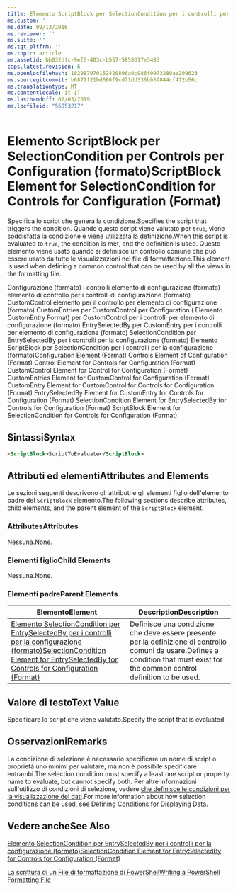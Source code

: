 ```yaml
---
title: Elemento ScriptBlock per SelectionCondition per i controlli per la configurazione (formato) | Microsoft Docs
ms.custom: ''
ms.date: 09/13/2016
ms.reviewer: ''
ms.suite: ''
ms.tgt_pltfrm: ''
ms.topic: article
ms.assetid: bb032dfc-9ef6-403c-b557-5858617e3483
caps.latest.revision: 6
ms.openlocfilehash: 102987970152420896a0c986f0973280ae209623
ms.sourcegitcommit: b6871f21bd666f9cd71dd336bb3f844cf472b56c
ms.translationtype: MT
ms.contentlocale: it-IT
ms.lasthandoff: 02/03/2019
ms.locfileid: "56853217"
---
```

# <a name="scriptblock-element-for-selectioncondition-for-controls-for-configuration-format"></a><span data-ttu-id="50fbe-102">Elemento ScriptBlock per SelectionCondition per Controls per Configuration (formato)</span><span class="sxs-lookup"><span data-stu-id="50fbe-102">ScriptBlock Element for SelectionCondition for Controls for Configuration (Format)</span></span>

<span data-ttu-id="50fbe-103">Specifica lo script che genera la condizione.</span><span class="sxs-lookup"><span data-stu-id="50fbe-103">Specifies the script that triggers the condition.</span></span> <span data-ttu-id="50fbe-104">Quando questo script viene valutato per `true`, viene soddisfatta la condizione e viene utilizzata la definizione.</span><span class="sxs-lookup"><span data-stu-id="50fbe-104">When this script is evaluated to `true`, the condition is met, and the definition is used.</span></span> <span data-ttu-id="50fbe-105">Questo elemento viene usato quando si definisce un controllo comune che può essere usato da tutte le visualizzazioni nel file di formattazione.</span><span class="sxs-lookup"><span data-stu-id="50fbe-105">This element is used when defining a common control that can be used by all the views in the formatting file.</span></span>

<span data-ttu-id="50fbe-106">Configurazione (formato) i controlli elemento di configurazione (formato) elemento di controllo per i controlli di configurazione (formato) CustomControl elemento per il controllo per elemento di configurazione (formato) CustomEntries per CustomControl per Configuration ( Elemento CustomEntry Format) per CustomControl per i controlli per elemento di configurazione (formato) EntrySelectedBy per CustomEntry per i controlli per elemento di configurazione (formato) SelectionCondition per EntrySelectedBy per i controlli per la configurazione (formato) Elemento ScriptBlock per SelectionCondition per i controlli per la configurazione (formato)</span><span class="sxs-lookup"><span data-stu-id="50fbe-106">Configuration Element (Format) Controls Element of Configuration (Format) Control Element for Controls for Configuration (Format) CustomControl Element for Control for Configuration (Format) CustomEntries Element for CustomControl for Configuration (Format) CustomEntry Element for CustomControl for Controls for Configuration (Format) EntrySelectedBy Element for CustomEntry for Controls for Configuration (Format) SelectionCondition Element for EntrySelectedBy for Controls for Configuration (Format) ScriptBlock Element for SelectionCondition for Controls for Configuration (Format)</span></span>

## <a name="syntax"></a><span data-ttu-id="50fbe-107">Sintassi</span><span class="sxs-lookup"><span data-stu-id="50fbe-107">Syntax</span></span>

```xml
<ScriptBlock>ScriptToEvaluate</ScriptBlock>
```

## <a name="attributes-and-elements"></a><span data-ttu-id="50fbe-108">Attributi ed elementi</span><span class="sxs-lookup"><span data-stu-id="50fbe-108">Attributes and Elements</span></span>

<span data-ttu-id="50fbe-109">Le sezioni seguenti descrivono gli attributi e gli elementi figlio dell'elemento padre del `ScriptBlock` elemento.</span><span class="sxs-lookup"><span data-stu-id="50fbe-109">The following sections describe attributes, child elements, and the parent element of the `ScriptBlock` element.</span></span>

### <a name="attributes"></a><span data-ttu-id="50fbe-110">Attributes</span><span class="sxs-lookup"><span data-stu-id="50fbe-110">Attributes</span></span>

<span data-ttu-id="50fbe-111">Nessuna.</span><span class="sxs-lookup"><span data-stu-id="50fbe-111">None.</span></span>

### <a name="child-elements"></a><span data-ttu-id="50fbe-112">Elementi figlio</span><span class="sxs-lookup"><span data-stu-id="50fbe-112">Child Elements</span></span>

<span data-ttu-id="50fbe-113">Nessuna.</span><span class="sxs-lookup"><span data-stu-id="50fbe-113">None.</span></span>

### <a name="parent-elements"></a><span data-ttu-id="50fbe-114">Elementi padre</span><span class="sxs-lookup"><span data-stu-id="50fbe-114">Parent Elements</span></span>

|<span data-ttu-id="50fbe-115">Elemento</span><span class="sxs-lookup"><span data-stu-id="50fbe-115">Element</span></span>|<span data-ttu-id="50fbe-116">Description</span><span class="sxs-lookup"><span data-stu-id="50fbe-116">Description</span></span>|
|-------------|-----------------|
|[<span data-ttu-id="50fbe-117">Elemento SelectionCondition per EntrySelectedBy per i controlli per la configurazione (formato)</span><span class="sxs-lookup"><span data-stu-id="50fbe-117">SelectionCondition Element for EntrySelectedBy for Controls for Configuration (Format)</span></span>](./selectioncondition-element-for-entryselectedby-for-controls-for-configuration-format.md)|<span data-ttu-id="50fbe-118">Definisce una condizione che deve essere presente per la definizione di controllo comuni da usare.</span><span class="sxs-lookup"><span data-stu-id="50fbe-118">Defines a condition that must exist for the common control definition to be used.</span></span>|

## <a name="text-value"></a><span data-ttu-id="50fbe-119">Valore di testo</span><span class="sxs-lookup"><span data-stu-id="50fbe-119">Text Value</span></span>

<span data-ttu-id="50fbe-120">Specificare lo script che viene valutato.</span><span class="sxs-lookup"><span data-stu-id="50fbe-120">Specify the script that is evaluated.</span></span>

## <a name="remarks"></a><span data-ttu-id="50fbe-121">Osservazioni</span><span class="sxs-lookup"><span data-stu-id="50fbe-121">Remarks</span></span>

<span data-ttu-id="50fbe-122">La condizione di selezione è necessario specificare un nome di script o proprietà uno minimi per valutare, ma non è possibile specificare entrambi.</span><span class="sxs-lookup"><span data-stu-id="50fbe-122">The selection condition must specify a least one script or property name to evaluate, but cannot specify both.</span></span> <span data-ttu-id="50fbe-123">Per altre informazioni sull'utilizzo di condizioni di selezione, vedere [che definisce le condizioni per la visualizzazione dei dati](./defining-conditions-for-displaying-data.md).</span><span class="sxs-lookup"><span data-stu-id="50fbe-123">For more information about how selection conditions can be used, see [Defining Conditions for Displaying Data](./defining-conditions-for-displaying-data.md).</span></span>

## <a name="see-also"></a><span data-ttu-id="50fbe-124">Vedere anche</span><span class="sxs-lookup"><span data-stu-id="50fbe-124">See Also</span></span>

[<span data-ttu-id="50fbe-125">Elemento SelectionCondition per EntrySelectedBy per i controlli per la configurazione (formato)</span><span class="sxs-lookup"><span data-stu-id="50fbe-125">SelectionCondition Element for EntrySelectedBy for Controls for Configuration (Format)</span></span>](./selectioncondition-element-for-entryselectedby-for-controls-for-configuration-format.md)

[<span data-ttu-id="50fbe-126">La scrittura di un File di formattazione di PowerShell</span><span class="sxs-lookup"><span data-stu-id="50fbe-126">Writing a PowerShell Formatting File</span></span>](./writing-a-powershell-formatting-file.md)
